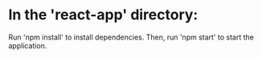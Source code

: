 # In the 'react-app' directory:

Run 'npm install' to install dependencies.
Then, run 'npm start' to start the application.
